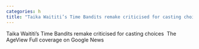 ```yaml
---
categories: h
title: "Taika Waititi’s Time Bandits remake criticised for casting choices  The Age"
---
```

Taika Waititi’s Time Bandits remake criticised for casting choices&nbsp;&nbsp;The AgeView Full coverage on Google News